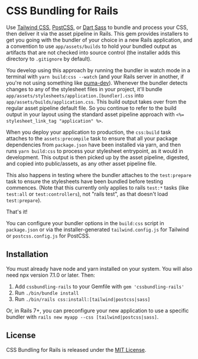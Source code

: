 # CSS Bundling for Rails

Use [Tailwind CSS](https://tailwindcss.com), [PostCSS](https://postcss.org), or [Dart Sass](https://sass-lang.com/) to bundle and process your CSS, then deliver it via the asset pipeline in Rails. This gem provides installers to get you going with the bundler of your choice in a new Rails application, and a convention to use `app/assets/builds` to hold your bundled output as artifacts that are not checked into source control (the installer adds this directory to `.gitignore` by default).

You develop using this approach by running the bundler in watch mode in a terminal with `yarn build:css --watch` (and your Rails server in another, if you're not using something like [puma-dev](https://github.com/puma/puma-dev)). Whenever the bundler detects changes to any of the stylesheet files in your project, it'll bundle `app/assets/stylesheets/application.[bundler].css` into `app/assets/builds/application.css`. This build output takes over from the regular asset pipeline default file. So you continue to refer to the build output in your layout using the standard asset pipeline approach with `<%= stylesheet_link_tag "application" %>`.

When you deploy your application to production, the `css:build` task attaches to the `assets:precompile` task to ensure that all your package dependencies from `package.json` have been installed via yarn, and then runs `yarn build:css` to process your stylesheet entrypoint, as it would in development. This output is then picked up by the asset pipeline, digested, and copied into public/assets, as any other asset pipeline file.

This also happens in testing where the bundler attaches to the `test:prepare` task to ensure the stylesheets have been bundled before testing commences. (Note that this currently only applies to rails `test:*` tasks (like `test:all` or `test:controllers`), not "rails test", as that doesn't load `test:prepare`).

That's it!

You can configure your bundler options in the `build:css` script in `package.json` or via the installer-generated `tailwind.config.js` for Tailwind or `postcss.config.js` for PostCSS.


## Installation

You must already have node and yarn installed on your system. You will also need npx version 7.1.0 or later. Then:

1. Add `cssbundling-rails` to your Gemfile with `gem 'cssbundling-rails'`
2. Run `./bin/bundle install`
3. Run `./bin/rails css:install:[tailwind|postcss|sass]`

Or, in Rails 7+, you can preconfigure your new application to use a specific bundler with `rails new myapp --css [tailwind|postcss|sass]`.


## License

CSS Bundling for Rails is released under the [MIT License](https://opensource.org/licenses/MIT).
